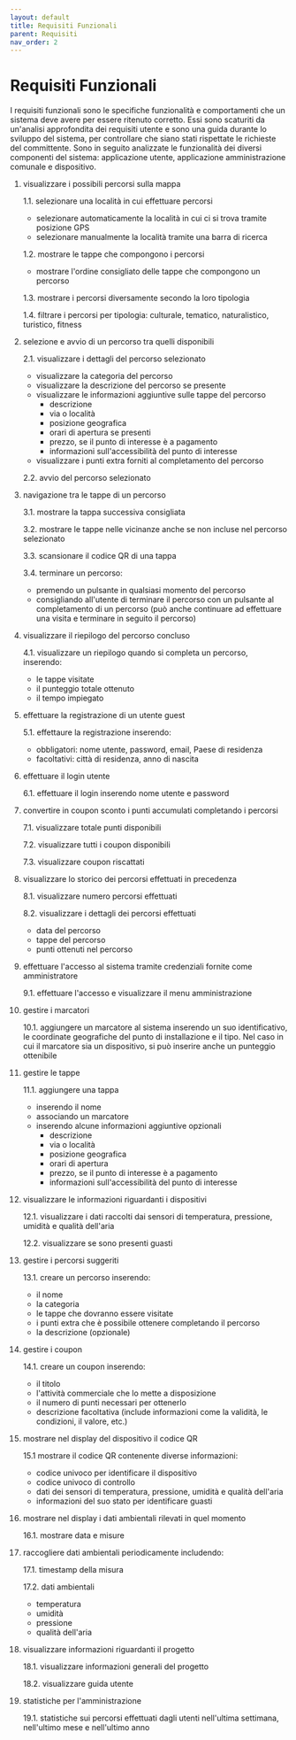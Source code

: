 ```yaml
---
layout: default
title: Requisiti Funzionali
parent: Requisiti
nav_order: 2
---
```


# Requisiti Funzionali
I requisiti funzionali sono le specifiche funzionalità e comportamenti che un sistema deve avere per essere ritenuto corretto. Essi sono scaturiti da un'analisi approfondita dei requisiti utente e sono una guida durante lo sviluppo del sistema, per controllare che siano stati rispettate le richieste del committente. Sono in seguito analizzate le funzionalità dei diversi componenti del sistema: applicazione utente, applicazione amministrazione comunale e dispositivo.

1. visualizzare i possibili percorsi sulla mappa
   
   1.1. selezionare una località in cui effettuare percorsi
      - selezionare automaticamente la località in cui ci si trova tramite posizione GPS
      - selezionare manualmente la località tramite una barra di ricerca
   
   1.2. mostrare le tappe che compongono i percorsi
      - mostrare l'ordine consigliato delle tappe che compongono un percorso 
   
   1.3. mostrare i percorsi diversamente secondo la loro tipologia
   
   1.4. filtrare i percorsi per tipologia: culturale, tematico, naturalistico, turistico, fitness

2. selezione e avvio di un percorso tra quelli disponibili
    
    2.1. visualizzare i dettagli del percorso selezionato
      - visualizzare la categoria del percorso
      - visualizzare la descrizione del percorso se presente
      - visualizzare le informazioni aggiuntive sulle tappe del percorso
        - descrizione
        - via o località
        - posizione geografica
        - orari di apertura se presenti
        - prezzo, se il punto di interesse è a pagamento
        - informazioni sull'accessibilità del punto di interesse
      - visualizzare i punti extra forniti al completamento del percorso
    
    2.2. avvio del percorso selezionato

3. navigazione tra le tappe di un percorso
    
    3.1. mostrare la tappa successiva consigliata

    3.2. mostrare le tappe nelle vicinanze anche se non incluse nel percorso selezionato

    3.3. scansionare il codice QR di una tappa

    3.4. terminare un percorso:
     - premendo un pulsante in qualsiasi momento del percorso
     - consigliando all'utente di terminare il percorso con un pulsante al completamento di un percorso (può anche continuare ad effettuare una visita e terminare in seguito il percorso)

4. visualizzare il riepilogo del percorso concluso
    
    4.1. visualizzare un riepilogo quando si completa un percorso, inserendo:
     - le tappe visitate
     - il punteggio totale ottenuto
     - il tempo impiegato

5. effettuare la registrazione di un utente guest
   
   5.1. effettaure la registrazione inserendo:
     - obbligatori: nome utente, password, email, Paese di residenza
     - facoltativi: città di residenza, anno di nascita

6. effettuare il login utente
   
   6.1. effettuare il login inserendo nome utente e password

7. convertire in coupon sconto i punti accumulati completando i percorsi
    
    7.1. visualizzare totale punti disponibili

    7.2. visualizzare tutti i coupon disponibili

    7.3. visualizzare coupon riscattati

8. visualizzare lo storico dei percorsi effettuati in precedenza
   
    8.1. visualizzare numero percorsi effettuati

    8.2. visualizzare i dettagli dei percorsi effettuati
      - data del percorso
      - tappe del percorso
      - punti ottenuti nel percorso

9.  effettuare l'accesso al sistema tramite credenziali fornite come amministratore
    
    9.1. effettuare l'accesso e visualizzare il menu amministrazione

10. gestire i marcatori
    
    10.1. aggiungere un marcatore al sistema inserendo un suo identificativo, le coordinate geografiche del punto di installazione e il tipo. Nel caso in cui il marcatore sia un dispositivo, si può inserire anche un punteggio ottenibile

11. gestire le tappe
    
    11.1. aggiungere una tappa
    - inserendo il nome
    - associando un marcatore
    - inserendo alcune informazioni aggiuntive opzionali
        - descrizione
        - via o località
        - posizione geografica
        - orari di apertura
        - prezzo, se il punto di interesse è a pagamento
        - informazioni sull'accessibilità del punto di interesse

12. visualizzare le informazioni riguardanti i dispositivi
    
    12.1. visualizzare i dati raccolti dai sensori di temperatura, pressione, umidità e qualità dell'aria
    
    12.2. visualizzare se sono presenti guasti

13. gestire i percorsi suggeriti
    
    13.1. creare un percorso inserendo:
       - il nome
       - la categoria
       - le tappe che dovranno essere visitate
       - i punti extra che è possibile ottenere completando il percorso
       - la descrizione (opzionale)
        
14. gestire i coupon
    
    14.1. creare un coupon inserendo:
       - il titolo
       - l'attività commerciale che lo mette a disposizione
       - il numero di punti necessari per ottenerlo
       - descrizione facoltativa (include informazioni come la validità, le condizioni, il valore, etc.)

15. mostrare nel display del dispositivo il codice QR
    
    15.1 mostrare il codice QR contenente diverse informazioni:
    - codice univoco per identificare il dispositivo
    - codice univoco di controllo
    - dati dei sensori di temperatura, pressione, umidità e qualità dell'aria
    - informazioni del suo stato per identificare guasti

16. mostrare nel display i dati ambientali rilevati in quel momento
    
    16.1. mostrare data e misure

17. raccogliere dati ambientali periodicamente includendo:
    
    17.1. timestamp della misura

    17.2. dati ambientali
    - temperatura
    - umidità
    - pressione
    - qualità dell'aria

18. visualizzare informazioni riguardanti il progetto
    
    18.1. visualizzare informazioni generali del progetto
    
    18.2. visualizzare guida utente

19. statistiche per l'amministrazione
    
    19.1. statistiche sui percorsi effettuati dagli utenti nell'ultima settimana, nell'ultimo mese e nell'ultimo anno
